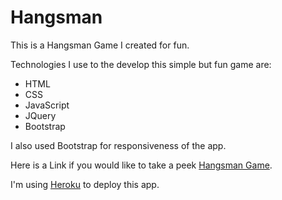 # Hangsman

This is a Hangsman Game I created for fun. 

Technologies I use to the develop this simple but fun game are:

* HTML
* CSS
* JavaScript
* JQuery
* Bootstrap

I also used Bootstrap for responsiveness of the app.

Here is a Link if you would like to take a peek [Hangsman Game](https://gentle-woodland-23068.herokuapp.com/).

I'm using [Heroku](www.heorku.com) to deploy this app.
